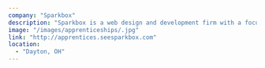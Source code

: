 ```yaml
---
company: "Sparkbox"
description: "Sparkbox is a web design and development firm with a focus on creating web experiences that embody response web design principles."
image: "/images/apprenticeships/.jpg"
link: "http://apprentices.seesparkbox.com"
location:
  - "Dayton, OH"
---
```

